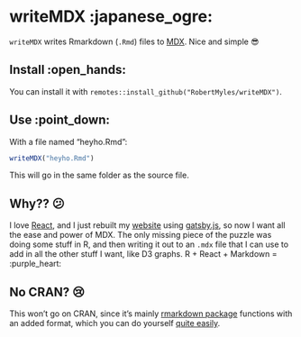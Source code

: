 
<!-- README.md is generated from README.Rmd. Please edit that file -->

# writeMDX :japanese\_ogre:

`writeMDX` writes Rmarkdown (`.Rmd`) files to
[MDX](https://github.com/mdx-js/mdx). Nice and simple :sunglasses:

## Install :open\_hands:

You can install it with
`remotes::install_github("RobertMyles/writeMDX")`.

## Use :point\_down:

With a file named “heyho.Rmd”:

``` r
writeMDX("heyho.Rmd")
```
This will go in the same folder as the source file. 

## Why?? :confused:

I love [React](https://reactjs.org/), and I just rebuilt my
[website](https://www.robertmylesmcdonnell.com/) using
[gatsby.js](https://www.gatsbyjs.org/), so now I want all the ease and
power of MDX. The only missing piece of the puzzle was doing some stuff
in R, and then writing it out to an `.mdx` file that I can use to add in
all the other stuff I want, like D3 graphs. R + React + Markdown =
:purple\_heart:

## No CRAN? :cry:

This won’t go on CRAN, since it’s mainly [rmarkdown
package](https://rmarkdown.rstudio.com/) functions with an added format,
which you can do yourself [quite
easily](https://bookdown.org/yihui/rmarkdown/format-custom.html).
